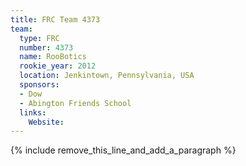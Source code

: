 ```yaml
---
title: FRC Team 4373
team:
  type: FRC
  number: 4373
  name: RooBotics
  rookie_year: 2012
  location: Jenkintown, Pennsylvania, USA
  sponsors:
  - Dow
  - Abington Friends School
  links:
    Website:
---
```


{% include remove_this_line_and_add_a_paragraph %}